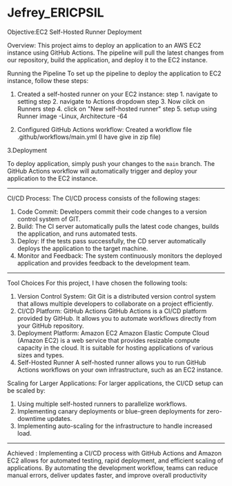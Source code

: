 # Jefrey_ERICPSIL

Objective:EC2 Self-Hosted Runner Deployment

Overview:
This project aims to deploy an application to an AWS EC2 instance using GitHub Actions. The pipeline will pull the latest changes from our repository, build the application, and deploy it to the EC2 instance.

Running the Pipeline
To set up the pipeline to deploy the application to EC2 instance, follow these steps:

1. Created a self-hosted runner on your EC2 instance:
    step 1. navigate to setting
    step 2. navigate to Actions dropdown
    step 3. Now cilck on Runners
    step 4. click on "New self-hosted runner"
    step 5. setup using Runner image -Linux, Architecture -64 

2. Configured GitHub Actions workflow:
  Created a workflow file .github/workflows/main.yml (I have give in zip file)

3.Deployment

To deploy application, simply push your changes to the `main` branch. The GitHub Actions workflow will automatically trigger and deploy your application to the EC2 instance.

----------------------------------------------------------------------------------------------------------------------------------------

CI/CD Process:
The CI/CD process consists of the following stages:
1. Code Commit: Developers commit their code changes to a version control system of GIT.
2. Build: The CI server automatically pulls the latest code changes, builds the application, and runs automated tests.
3. Deploy: If the tests pass successfully, the CD server automatically deploys the application to the target machine.
4. Monitor and Feedback: The system continuously monitors the deployed application and provides feedback to the development team.
----------------------------------------------------------------------------------------------------------------------------------------
Tool Choices
For this project, I have chosen the following tools:

1. Version Control System: Git
Git is a distributed version control system that allows multiple developers to collaborate on a project efficiently.
2. CI/CD Platform: GitHub Actions
GitHub Actions is a CI/CD platform provided by GitHub.
It allows you to automate workflows directly from your GitHub repository.
3. Deployment Platform: Amazon EC2
Amazon Elastic Compute Cloud (Amazon EC2) is a web service that provides resizable compute capacity in the cloud.
It is suitable for hosting applications of various sizes and types.
4. Self-Hosted Runner
A self-hosted runner allows you to run GitHub Actions workflows on your own infrastructure, such as an EC2 instance.

Scaling for Larger Applications:
For larger applications, the CI/CD setup can be scaled by:

1. Using multiple self-hosted runners to parallelize workflows.
2. Implementing canary deployments or blue-green deployments for zero-downtime updates.
3. Implementing auto-scaling for the infrastructure to handle increased load.
----------------------------------------------------------------------------------------------------------------------------------------
Achieved :
Implementing a CI/CD process with GitHub Actions and Amazon EC2 allows for automated testing, rapid deployment, and efficient scaling of applications. By automating the development workflow, teams can reduce manual errors, deliver updates faster, and improve overall productivity
